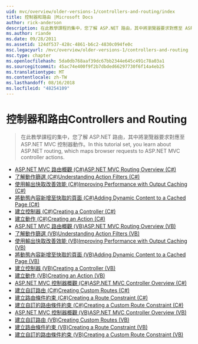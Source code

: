 ```yaml
---
uid: mvc/overview/older-versions-1/controllers-and-routing/index
title: 控制器和路由 |Microsoft Docs
author: rick-anderson
description: 在此教學課程的集中，您了解 ASP.NET 路由，其中將瀏覽器要求對應至 ASP.NET MVC 控制器動作。
ms.author: riande
ms.date: 09/28/2011
ms.assetid: 124df537-428c-4861-b6c2-4830c094fe0c
msc.legacyurl: /mvc/overview/older-versions-1/controllers-and-routing
msc.type: chapter
ms.openlocfilehash: 5da0db768aaf39dc67bb2344e645c491c78a03a1
ms.sourcegitcommit: 45ac74e400f9f2b7dbded66297730f6f14a4eb25
ms.translationtype: MT
ms.contentlocale: zh-TW
ms.lasthandoff: 08/16/2018
ms.locfileid: "48254109"
---
```

<a name="controllers-and-routing"></a><span data-ttu-id="cf2d6-103">控制器和路由</span><span class="sxs-lookup"><span data-stu-id="cf2d6-103">Controllers and Routing</span></span>
====================
> <span data-ttu-id="cf2d6-104">在此教學課程的集中，您了解 ASP.NET 路由，其中將瀏覽器要求對應至 ASP.NET MVC 控制器動作。</span><span class="sxs-lookup"><span data-stu-id="cf2d6-104">In this tutorial set, you learn about ASP.NET routing, which maps browser requests to ASP.NET MVC controller actions.</span></span>


- [<span data-ttu-id="cf2d6-105">ASP.NET MVC 路由概觀 (C#)</span><span class="sxs-lookup"><span data-stu-id="cf2d6-105">ASP.NET MVC Routing Overview (C#)</span></span>](asp-net-mvc-routing-overview-cs.md)
- [<span data-ttu-id="cf2d6-106">了解動作篩選 (C#)</span><span class="sxs-lookup"><span data-stu-id="cf2d6-106">Understanding Action Filters (C#)</span></span>](understanding-action-filters-cs.md)
- [<span data-ttu-id="cf2d6-107">使用輸出快取改善效能 (C#)</span><span class="sxs-lookup"><span data-stu-id="cf2d6-107">Improving Performance with Output Caching (C#)</span></span>](improving-performance-with-output-caching-cs.md)
- [<span data-ttu-id="cf2d6-108">將動態內容新增至快取的頁面 (C#)</span><span class="sxs-lookup"><span data-stu-id="cf2d6-108">Adding Dynamic Content to a Cached Page (C#)</span></span>](adding-dynamic-content-to-a-cached-page-cs.md)
- [<span data-ttu-id="cf2d6-109">建立控制器 (C#)</span><span class="sxs-lookup"><span data-stu-id="cf2d6-109">Creating a Controller (C#)</span></span>](creating-a-controller-cs.md)
- [<span data-ttu-id="cf2d6-110">建立動作 (C#)</span><span class="sxs-lookup"><span data-stu-id="cf2d6-110">Creating an Action (C#)</span></span>](creating-an-action-cs.md)
- [<span data-ttu-id="cf2d6-111">ASP.NET MVC 路由概觀 (VB)</span><span class="sxs-lookup"><span data-stu-id="cf2d6-111">ASP.NET MVC Routing Overview (VB)</span></span>](asp-net-mvc-routing-overview-vb.md)
- [<span data-ttu-id="cf2d6-112">了解動作篩選 (VB)</span><span class="sxs-lookup"><span data-stu-id="cf2d6-112">Understanding Action Filters (VB)</span></span>](understanding-action-filters-vb.md)
- [<span data-ttu-id="cf2d6-113">使用輸出快取改善效能 (VB)</span><span class="sxs-lookup"><span data-stu-id="cf2d6-113">Improving Performance with Output Caching (VB)</span></span>](improving-performance-with-output-caching-vb.md)
- [<span data-ttu-id="cf2d6-114">將動態內容新增至快取的頁面 (VB)</span><span class="sxs-lookup"><span data-stu-id="cf2d6-114">Adding Dynamic Content to a Cached Page (VB)</span></span>](adding-dynamic-content-to-a-cached-page-vb.md)
- [<span data-ttu-id="cf2d6-115">建立控制器 (VB)</span><span class="sxs-lookup"><span data-stu-id="cf2d6-115">Creating a Controller (VB)</span></span>](creating-a-controller-vb.md)
- [<span data-ttu-id="cf2d6-116">建立動作 (VB)</span><span class="sxs-lookup"><span data-stu-id="cf2d6-116">Creating an Action (VB)</span></span>](creating-an-action-vb.md)
- [<span data-ttu-id="cf2d6-117">ASP.NET MVC 控制器概觀 (C#)</span><span class="sxs-lookup"><span data-stu-id="cf2d6-117">ASP.NET MVC Controller Overview (C#)</span></span>](aspnet-mvc-controllers-overview-cs.md)
- [<span data-ttu-id="cf2d6-118">建立自訂路由 (C#)</span><span class="sxs-lookup"><span data-stu-id="cf2d6-118">Creating Custom Routes (C#)</span></span>](creating-custom-routes-cs.md)
- [<span data-ttu-id="cf2d6-119">建立路由條件約束 (C#)</span><span class="sxs-lookup"><span data-stu-id="cf2d6-119">Creating a Route Constraint (C#)</span></span>](creating-a-route-constraint-cs.md)
- [<span data-ttu-id="cf2d6-120">建立自訂的路由條件約束 (C#)</span><span class="sxs-lookup"><span data-stu-id="cf2d6-120">Creating a Custom Route Constraint (C#)</span></span>](creating-a-custom-route-constraint-cs.md)
- [<span data-ttu-id="cf2d6-121">ASP.NET MVC 控制器概觀 (VB)</span><span class="sxs-lookup"><span data-stu-id="cf2d6-121">ASP.NET MVC Controller Overview (VB)</span></span>](asp-net-mvc-controller-overview-vb.md)
- [<span data-ttu-id="cf2d6-122">建立自訂路由 (VB)</span><span class="sxs-lookup"><span data-stu-id="cf2d6-122">Creating Custom Routes (VB)</span></span>](creating-custom-routes-vb.md)
- [<span data-ttu-id="cf2d6-123">建立路由條件約束 (VB)</span><span class="sxs-lookup"><span data-stu-id="cf2d6-123">Creating a Route Constraint (VB)</span></span>](creating-a-route-constraint-vb.md)
- [<span data-ttu-id="cf2d6-124">建立自訂的路由條件約束 (VB)</span><span class="sxs-lookup"><span data-stu-id="cf2d6-124">Creating a Custom Route Constraint (VB)</span></span>](creating-a-custom-route-constraint-vb.md)
